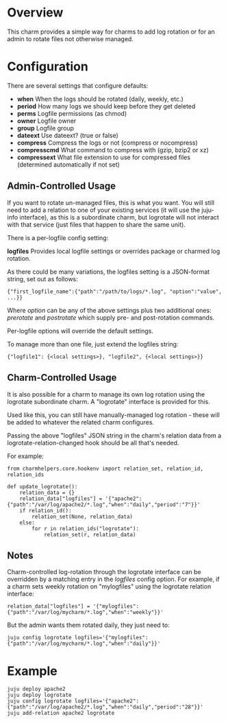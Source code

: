 # Overview
This charm provides a simple way for charms to add log rotation or
for an admin to rotate files not otherwise managed.

# Configuration

There are several settings that configure defaults:

* **when** When the logs should be rotated (daily, weekly, etc.)
* **period** How many logs we should keep before they get deleted
* **perms** Logfile permissions (as chmod)
* **owner** Logfile owner
* **group** Logfile group
* **dateext** Use dateext? (true or false)
* **compress** Compress the logs or not (compress or nocompress)
* **compresscmd** What command to compress with (gzip, bzip2 or xz)
* **compressext** What file extension to use for compressed files (determined
automatically if not set)

## Admin-Controlled Usage
If you want to rotate un-managed files, this is what you want.
You will still need to add a relation to one of your existing services
(it will use the juju-info interface), as this is a subordinate charm,
but logrotate will not interact with that service (just files that happen
to share the same unit).

There is a per-logfile config setting:

**logfiles** Provides local logfile settings or overrides package or
charmed log rotation.

As there could be many variations, the logfiles setting is a JSON-format
string, set out as follows:

`{"first_logfile_name":{"path":"/path/to/logs/*.log", "option":"value", ...}}`

Where *option* can be any of the above settings plus two additional
ones: *prerotate* and *postrotate* which supply pre- and post-rotation commands.

Per-logfile options will override the default settings.

To manage more than one file, just extend the logfiles string:

`{"logfile1": {<local settings>}, "logfile2", {<local settings>}}`


## Charm-Controlled Usage
It is also possible for a charm to manage its own log rotation using
the logrotate subordinate charm.  A "logrotate" interface is provided
for this.

Used like this, you can still have manually-managed log rotation - these
will be added to whatever the related charm configures.

Passing the above "logfiles" JSON string in the charm's relation
data from a logrotate-relation-changed hook should be all that's needed.

For example:

```
from charmhelpers.core.hookenv import relation_set, relation_id, relation_ids

def update_logrotate():
    relation_data = {}
    relation_data["logfiles"] = '{"apache2":{"path":"/var/log/apache2/*.log","when":"daily","period":"7"}}'
    if relation_id():
        relation_set(None, relation_data)
    else:
        for r in relation_ids("logrotate"):
            relation_set(r, relation_data)
```

## Notes
Charm-controlled log-rotation through the logrotate interface can be
overridden by a matching entry in the *logfiles* config option.  For
example, if a charm sets weekly rotation on "mylogfiles" using the
logrotate relation interface:

`relation_data["logfiles"] = '{"mylogfiles":{"path":"/var/log/mycharm/*.log","when":"weekly"}}'`

But the admin wants them rotated daily, they just need to:

`juju config logrotate logfiles='{"mylogfiles":{"path":"/var/log/mycharm/*.log","when":"daily"}}'`

# Example
```
juju deploy apache2
juju deploy logrotate
juju config logrotate logfiles='{"apache2":{"path":"/var/log/apache2/*.log","when":"daily","period":"28"}}'
juju add-relation apache2 logrotate
```
